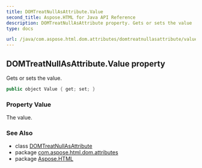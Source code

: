 ```yaml
---
title: DOMTreatNullAsAttribute.Value
second_title: Aspose.HTML for Java API Reference
description: DOMTreatNullAsAttribute property. Gets or sets the value
type: docs

url: /java/com.aspose.html.dom.attributes/domtreatnullasattribute/value/
---
```

## DOMTreatNullAsAttribute.Value property

Gets or sets the value.

```java
public object Value { get; set; }
```

### Property Value

The value.

### See Also

* class [DOMTreatNullAsAttribute](../)
* package [com.aspose.html.dom.attributes](../../../com.aspose.html.dom.attributes/)
* package [Aspose.HTML](../../../)
